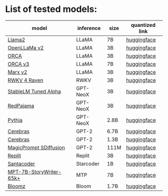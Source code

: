 # List of tested models:

| model                                                                                    | inference | size | quantized link                                                                                               |
|------------------------------------------------------------------------------------------|-----------|------|--------------------------------------------------------------------------------------------------------------|
| [Llama2](https://huggingface.co/meta-llama/Llama-2-7b-chat-hf)                           | LLaMA     | 7B   | [huggingface](https://huggingface.co/TheBloke/Llama-2-7b-Chat-GGUF/tree/main)                                |
| [OpenLLaMa v2](https://github.com/openlm-research/open_llama)                            | LLaMA     | 3B   | [huggingface](https://huggingface.co/guinmoon/LLMFarm_Models/tree/main)                                      |
| [ORCA](https://huggingface.co/psmathur/orca_mini_3b)                                     | LLaMA     | 3B   | [huggingface](https://huggingface.co/guinmoon/LLMFarm_Models/tree/main)                                      |
| [ORCA v3](https://huggingface.co/TheBloke/orca_mini_v3_7B-GGUF)                          | LLaMA     | 7B   | [huggingface](https://huggingface.co/TheBloke/orca_mini_v3_7B-GGUF/tree/main)                                |
| [Marx v2](https://huggingface.co/acrastt/Marx-3B-V2)                                     | LLaMA     | 3B   | [huggingface](https://huggingface.co/NikolayKozloff/Marx-3B-V2-GGUF/tree/main)                               |
| [RWKV 4 Raven](https://huggingface.co/BlinkDL/rwkv-4-raven)                              | RWKV      | 3B   | [huggingface](https://huggingface.co/xzuyn/RWKV-4-Raven-3B-v11-Eng99-Other1-20230425-ctx4096-GGML/tree/main) |
| [StableLM Tuned Alpha](https://huggingface.co/stabilityai/stablelm-tuned-alpha-3b)       | GPT-NeoX  | 3B   | [huggingface](https://huggingface.co/guinmoon/LLMFarm_Models/tree/main)                                      |
| [RedPajama](https://huggingface.co/togethercomputer/RedPajama-INCITE-Base-3B-v1)         | GPT-NeoX  | 3B   | [huggingface](https://huggingface.co/guinmoon/LLMFarm_Models/tree/main)                                      |
| [Pythia](https://huggingface.co/EleutherAI)                                              | GPT-NeoX  | 2.8B | [huggingface](https://huggingface.co/guinmoon/LLMFarm_Models/tree/main)                                      |
| [Cerebras](https://hggingface.co/cerebras/Cerebras-GPT-2.7B)                             | GPT-2     | 6.7B | [huggingface](https://huggingface.co/guinmoon/cerebras-6.7b-ggml/tree/main)                                  |
| [Cerebras](https://hggingface.co/cerebras/Cerebras-GPT-2.7B)                             | GPT-2     | 1.3B | [huggingface](https://huggingface.co/guinmoon/Cerebras-1.3B-ggml/tree/main)                                  |
| [MagicPrompt SDiffusion](https://huggingface.co/Gustavosta/MagicPrompt-Stable-Diffusion) | GPT-2     | 111M | [huggingface](https://huggingface.co/guinmoon/MagicPrompt-Stable-Diffusion-ggml/tree/main)                   |
| [Replit](https://huggingface.co/replit/replit-code-v1-3b)                                | Replit    | 3B   | [huggingface](https://huggingface.co/guinmoon/LLMFarm_Models/tree/main)                                      |
| [Santacoder](https://huggingface.co/bigcode/santacoder)                                  | Starcoder | 1B   | [huggingface](https://huggingface.co/guinmoon/SantaCoder-1B-GGUF/tree/main)                                  |
| [MPT-7B-StoryWriter-65k+](https://huggingface.co/mosaicml/mpt-7b-storywriter)            | MTP       | 7B   | [huggingface](https://huggingface.co/guinmoon/mpt-7b-storywriter-GGUF)                                       |
| [Bloomz](https://huggingface.co/bigscience/bloomz-1b7)                                   | Bloom     | 1.7B | [huggingface](https://huggingface.co/guinmoon/bloomz-1b7-gguf/tree/main)                                     |